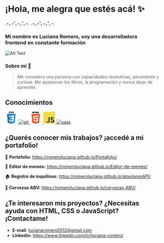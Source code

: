 # ¡Hola, me alegra que estés acá! ✨
.⋆｡⋆˚｡⋆｡˚｡⋆.        .⋆｡⋆˚｡⋆｡˚｡⋆.
### Mi nombre es Luciana Romero, soy una desarrolladora frontend en constante formación
![Alt Text](https://c.tenor.com/YdTpw-54DXcAAAAC/pusheen-laptop.gif)
### Sobre mí 🔮
> Me considero una persona con capacidades resolutivas, persistente y curiosa. Me apasionan los 
> libros, la programación y nunca dejar de aprender.


## Conocimientos
<a href="https://www.w3schools.com/css/" target="_blank"> <img src="https://raw.githubusercontent.com/devicons/devicon/master/icons/css3/css3-original-wordmark.svg" alt="css3" width="40" height="40"/> </a> 
<a href="https://git-scm.com/" target="_blank"> <img src="https://www.vectorlogo.zone/logos/git-scm/git-scm-icon.svg" alt="git" width="40" height="40"/> </a> 
<a href="https://www.w3.org/html/" target="_blank"> <img src="https://raw.githubusercontent.com/devicons/devicon/master/icons/html5/html5-original-wordmark.svg" alt="html5" width="40" height="40"/> </a> 
<a href="https://developer.mozilla.org/en-US/docs/Web/JavaScript" target="_blank"> <img src="https://raw.githubusercontent.com/devicons/devicon/master/icons/javascript/javascript-original.svg" alt="javascript" width="40" height="40"/> </a> 
<a href="https://www.w3schools.com/sass/" target="_blank"> <img src="https://cdn.jsdelivr.net/gh/devicons/devicon/icons/sass/sass-original.svg" alt="sass" width="40" height="40"/> </a> 



## ¿Querés conocer mis trabajos? ¡accedé a mi portafolio!
💜  **Portafolio:** https://romeroluciana.github.io/Portafolio/

🤣 **Editor de memes:** https://romeroluciana.github.io/Editor-de-memes/

🏠 **Registro de inquilinos:** https://romeroluciana.github.io/alquileresAPI/

🍻 **Cervezas ABV:** https://romeroluciana.github.io/cervezas-ABV/

## ¿Te interesaron mis proyectos? ¿Necesitas ayuda con HTML, CSS o JavaScript? ¡Contactame!
- **E-mail:** lucianaromero0512@gmail.com
- **Linkedin:** https://www.linkedin.com/in/luciana-romero/
